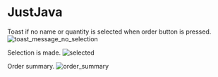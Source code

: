 # JustJava
Toast if no name or quantity is selected when order button is pressed.
![toast_message_no_selection](https://user-images.githubusercontent.com/34224374/37907060-04d4bd90-30d2-11e8-85ce-37e02e3aee47.png)

Selection is made.
![selected](https://user-images.githubusercontent.com/34224374/37907151-41c53266-30d2-11e8-90a2-e0d6e9e96dce.png)

Order summary.
![order_summary](https://user-images.githubusercontent.com/34224374/37907288-a163258e-30d2-11e8-801a-a4e9cc2552a0.png)
